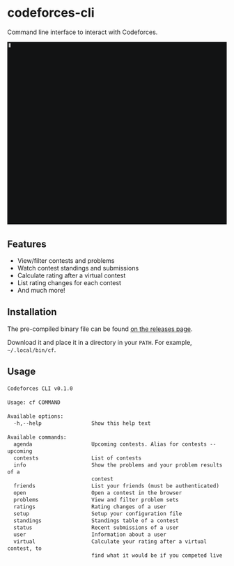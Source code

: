 # codeforces-cli

Command line interface to interact with Codeforces.

![demo](https://github.com/farbodsz/codeforces-cli/blob/master/docs/demo.gif?raw=true)

## Features

- View/filter contests and problems
- Watch contest standings and submissions
- Calculate rating after a virtual contest
- List rating changes for each contest
- And much more!

## Installation

The pre-compiled binary file can be found
[on the releases page](https://github.com/farbodsz/codeforces-cli/releases).

Download it and place it in a directory in your `PATH`. For example,
`~/.local/bin/cf`.

## Usage

```
Codeforces CLI v0.1.0

Usage: cf COMMAND

Available options:
  -h,--help                Show this help text

Available commands:
  agenda                   Upcoming contests. Alias for contests --upcoming
  contests                 List of contests
  info                     Show the problems and your problem results of a
                           contest
  friends                  List your friends (must be authenticated)
  open                     Open a contest in the browser
  problems                 View and filter problem sets
  ratings                  Rating changes of a user
  setup                    Setup your configuration file
  standings                Standings table of a contest
  status                   Recent submissions of a user
  user                     Information about a user
  virtual                  Calculate your rating after a virtual contest, to
                           find what it would be if you competed live
```
